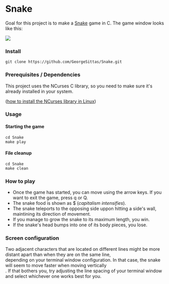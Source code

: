 # Snake

Goal for this project is to make a [Snake](https://en.wikipedia.org/wiki/Snake_(video_game_genre)) game in C. The game window looks like this:

![](https://imgur.com/njB0HCL.png)

### Install
```
git clone https://github.com/GeorgeSittas/Snake.git
```

### Prerequisites / Dependencies
This project uses the NCurses C library, so you need to make sure it's already installed in your system.

([how to install the NCurses library in Linux](https://www.ostechnix.com/how-to-install-ncurses-library-in-linux/))

### Usage
#### Starting the game
```
cd Snake
make play
```
#### File cleanup
```
cd Snake
make clean
```

### How to play
- Once the game has started, you can move using the arrow keys. If you want to exit the game, press q or Q.
- The snake food is shown as $ (_capitalism intensifies_).
- The snake teleports to the opposing side uppon hitting a side's wall, maintining its direction of movement.
- If you manage to grow the snake to its maximum length, you win.
- If the snake's head bumps into one of its body pieces, you lose.

### Screen configuration
Two adjacent characters that are located on different lines might be more distant apart than
when they are on the same line,<br/>depending on your terminal window configuration. In that case,
the snake will seem to move faster when moving vertically<br/>. If that bothers you, try adjusting the
line spacing of your terminal window and select whichever one works best for you.
